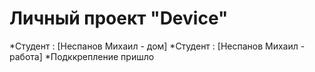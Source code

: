 # Личный проект "Device"
*Студент : [Неспанов Михаил - дом]
*Студент : [Неспанов Михаил - работа]
*Подккрепление пришло
